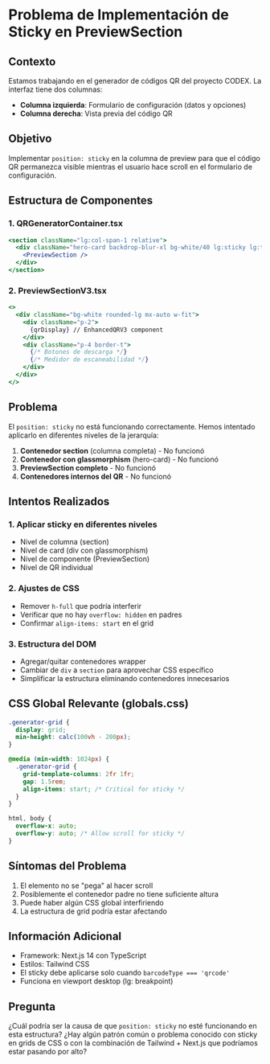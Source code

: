 # Problema de Implementación de Sticky en PreviewSection

## Contexto
Estamos trabajando en el generador de códigos QR del proyecto CODEX. La interfaz tiene dos columnas:
- **Columna izquierda**: Formulario de configuración (datos y opciones)
- **Columna derecha**: Vista previa del código QR

## Objetivo
Implementar `position: sticky` en la columna de preview para que el código QR permanezca visible mientras el usuario hace scroll en el formulario de configuración.

## Estructura de Componentes

### 1. QRGeneratorContainer.tsx
```jsx
<section className="lg:col-span-1 relative">
  <div className="hero-card backdrop-blur-xl bg-white/40 lg:sticky lg:top-8">
    <PreviewSection />
  </div>
</section>
```

### 2. PreviewSectionV3.tsx
```jsx
<>
  <div className="bg-white rounded-lg mx-auto w-fit">
    <div className="p-2">
      {qrDisplay} // EnhancedQRV3 component
    </div>
    <div className="p-4 border-t">
      {/* Botones de descarga */}
      {/* Medidor de escaneabilidad */}
    </div>
  </div>
</>
```

## Problema
El `position: sticky` no está funcionando correctamente. Hemos intentado aplicarlo en diferentes niveles de la jerarquía:

1. **Contenedor section** (columna completa) - No funcionó
2. **Contenedor con glassmorphism** (hero-card) - No funcionó
3. **PreviewSection completo** - No funcionó
4. **Contenedores internos del QR** - No funcionó

## Intentos Realizados

### 1. Aplicar sticky en diferentes niveles
- Nivel de columna (section)
- Nivel de card (div con glassmorphism)
- Nivel de componente (PreviewSection)
- Nivel de QR individual

### 2. Ajustes de CSS
- Remover `h-full` que podría interferir
- Verificar que no hay `overflow: hidden` en padres
- Confirmar `align-items: start` en el grid

### 3. Estructura del DOM
- Agregar/quitar contenedores wrapper
- Cambiar de `div` a `section` para aprovechar CSS específico
- Simplificar la estructura eliminando contenedores innecesarios

## CSS Global Relevante (globals.css)
```css
.generator-grid {
  display: grid;
  min-height: calc(100vh - 200px);
}

@media (min-width: 1024px) {
  .generator-grid {
    grid-template-columns: 2fr 1fr;
    gap: 1.5rem;
    align-items: start; /* Critical for sticky */
  }
}

html, body {
  overflow-x: auto;
  overflow-y: auto; /* Allow scroll for sticky */
}
```

## Síntomas del Problema
1. El elemento no se "pega" al hacer scroll
2. Posiblemente el contenedor padre no tiene suficiente altura
3. Puede haber algún CSS global interfiriendo
4. La estructura de grid podría estar afectando

## Información Adicional
- Framework: Next.js 14 con TypeScript
- Estilos: Tailwind CSS
- El sticky debe aplicarse solo cuando `barcodeType === 'qrcode'`
- Funciona en viewport desktop (lg: breakpoint)

## Pregunta
¿Cuál podría ser la causa de que `position: sticky` no esté funcionando en esta estructura? ¿Hay algún patrón común o problema conocido con sticky en grids de CSS o con la combinación de Tailwind + Next.js que podríamos estar pasando por alto?